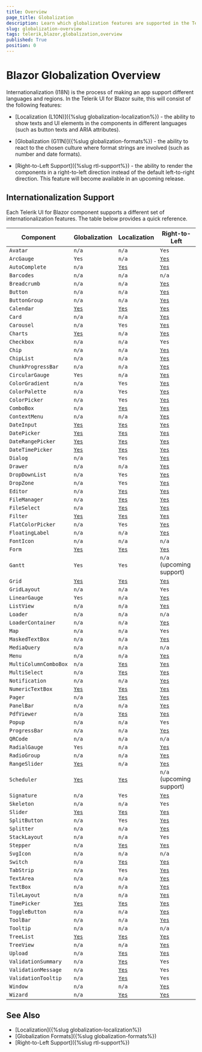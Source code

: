 ```yaml
---
title: Overview
page_title: Globalization
description: Learn which globalization features are supported in the Telerik UI for Blazor components suite.
slug: globalization-overview
tags: telerik,blazor,globalization,overview
published: True
position: 0
---
```


# Blazor Globalization Overview

Internationalization (I18N) is the process of making an app support different languages and regions. In the Telerik UI for Blazor suite, this will consist of the following features:

* [Localization (L10N)]({%slug globalization-localization%}) - the ability to show texts and UI elements in the components in different languages (such as button texts and ARIA attributes).

* [Globalization (G11N)]({%slug globalization-formats%}) - the ability to react to the chosen culture where format strings are involved (such as number and date formats).

* [Right-to-Left Support]({%slug rtl-support%}) - the ability to render the components in a right-to-left direction instead of the default left-to-right direction. This feature will become available in an upcoming release.


## Internationalization Support

Each Telerik UI for Blazor component supports a different set of internationalization features. The table below provides a quick reference.

| Component | Globalization | Localization| Right-to-Left |
|---|---|---|---|
| `Avatar` | `n/a` | `n/a` | `Yes` |
| `ArcGauge` | `Yes` | `n/a` | [`Yes`](https://demos.telerik.com/blazor-ui/arcgauge/rtl) |
| `AutoComplete` | `n/a` | [`Yes`](https://demos.telerik.com/blazor-ui/autocomplete/localization) | [`Yes`](https://demos.telerik.com/blazor-ui/autocomplete/rtl) |
| `Barcodes` | `n/a` | `n/a` | `n/a` |
| `Breadcrumb` | `n/a` | `n/a` | [`Yes`](https://demos.telerik.com/blazor-ui/breadcrumb/rtl) |
| `Button` | `n/a` | `n/a` | [`Yes`](https://demos.telerik.com/blazor-ui/button/rtl) |
| `ButtonGroup` | `n/a` | `n/a` | [`Yes`](https://demos.telerik.com/blazor-ui/buttongroup/rtl) |
| `Calendar` | [`Yes`](https://demos.telerik.com/blazor-ui/calendar/globalization) | [`Yes`](https://demos.telerik.com/blazor-ui/calendar/globalization) | [`Yes`](https://demos.telerik.com/blazor-ui/calendar/rtl) |
| `Card` | `n/a` | `n/a` | [`Yes`](https://demos.telerik.com/blazor-ui/card/rtl) |
| `Carousel` | `n/a` | `Yes` | [`Yes`](https://demos.telerik.com/blazor-ui/carousel/rtl) |
| `Charts` | [`Yes`](https://demos.telerik.com/blazor-ui/chart/globalization) | `n/a` | [`Yes`](https://demos.telerik.com/blazor-ui/chart/rtl) |
| `Checkbox` | `n/a` | `n/a` | `Yes` |
| `Chip` | `n/a` | `n/a` | [`Yes`](https://demos.telerik.com/blazor-ui/chip/rtl) |
| `ChipList` | `n/a` | `n/a` | [`Yes`](https://demos.telerik.com/blazor-ui/chiplist/rtl) |
| `ChunkProgressBar` | `n/a` | `n/a` | [`Yes`](https://demos.telerik.com/blazor-ui/chunkprogressbar/rtl) |
| `CircularGauge` | `Yes` | `n/a` | [`Yes`](https://demos.telerik.com/blazor-ui/circulargauge/rtl) |
| `ColorGradient` | `n/a` | `Yes` | [`Yes`](https://demos.telerik.com/blazor-ui/colorgradient/rtl) |
| `ColorPalette` | `n/a` | `Yes` | [`Yes`](https://demos.telerik.com/blazor-ui/colorpalette/rtl) |
| `ColorPicker` | `n/a` | `Yes` | [`Yes`](https://demos.telerik.com/blazor-ui/colorpicker/rtl) |
| `ComboBox` | `n/a` | [`Yes`](https://demos.telerik.com/blazor-ui/combobox/localization) | [`Yes`](https://demos.telerik.com/blazor-ui/combobox/rtl) |
| `ContextMenu` | `n/a` | `n/a` | [`Yes`](https://demos.telerik.com/blazor-ui/contextmenu/rtl) |
| `DateInput` | [`Yes`](https://demos.telerik.com/blazor-ui/dateinput/globalization) | [`Yes`](https://demos.telerik.com/blazor-ui/dateinput/globalization) | [`Yes`](https://demos.telerik.com/blazor-ui/dateinput/rtl) |
| `DatePicker` | [`Yes`](https://demos.telerik.com/blazor-ui/datepicker/globalization) | [`Yes`](https://demos.telerik.com/blazor-ui/datepicker/globalization) | [`Yes`](https://demos.telerik.com/blazor-ui/datepicker/rtl) |
| `DateRangePicker` | [`Yes`](https://demos.telerik.com/blazor-ui/daterangepicker/globalization) | [`Yes`](https://demos.telerik.com/blazor-ui/daterangepicker/globalization) | [`Yes`](https://demos.telerik.com/blazor-ui/daterangepicker/rtl) |
| `DateTimePicker` | [`Yes`](https://demos.telerik.com/blazor-ui/datetimepicker/globalization) | [`Yes`](https://demos.telerik.com/blazor-ui/datetimepicker/globalization) | [`Yes`](https://demos.telerik.com/blazor-ui/datetimepicker/rtl) |
| `Dialog` | `n/a` | `Yes` | [`Yes`](https://demos.telerik.com/blazor-ui/dialog/rtl) |
| `Drawer` | `n/a` | `n/a` | [`Yes`](https://demos.telerik.com/blazor-ui/drawer/rtl) |
| `DropDownList` | `n/a` | `Yes` | [`Yes`](https://demos.telerik.com/blazor-ui/dropdownlist/rtl) |
| `DropZone` | `n/a` | `Yes` | [`Yes`](https://demos.telerik.com/blazor-ui/dropzone/rtl) |
| `Editor` | `n/a` | [`Yes`](https://demos.telerik.com/blazor-ui/editor/localization) | [`Yes`](https://demos.telerik.com/blazor-ui/editor/rtl) |
| `FileManager` | `n/a` | [`Yes`](https://demos.telerik.com/blazor-ui/filemanager/localization) | [`Yes`](https://demos.telerik.com/blazor-ui/filemanager/rtl) |
| `FileSelect` | `n/a` | [`Yes`](https://demos.telerik.com/blazor-ui/fileselect/globalization) | [`Yes`](https://demos.telerik.com/blazor-ui/fileselect/rtl) |
| `Filter` | [`Yes`](https://demos.telerik.com/blazor-ui/filter/localization) | [`Yes`](https://demos.telerik.com/blazor-ui/filter/localization) | [`Yes`](https://demos.telerik.com/blazor-ui/filter/rtl) |
| `FlatColorPicker` | `n/a` | `Yes` | [`Yes`](https://demos.telerik.com/blazor-ui/flatcolorpicker/rtl) |
| `FloatingLabel` | `n/a` | `n/a` | [`Yes`](https://demos.telerik.com/blazor-ui/floatinglabel/rtl) |
| `FontIcon` | `n/a` | `n/a` | `n/a` |
| `Form` | [`Yes`](https://demos.telerik.com/blazor-ui/form/localization) | [`Yes`](https://demos.telerik.com/blazor-ui/form/localization) | [`Yes`](https://demos.telerik.com/blazor-ui/form/rtl) |
| `Gantt` | `Yes` | `Yes` | `n/a` <br/> (upcoming support) |
| `Grid` | [`Yes`](https://demos.telerik.com/blazor-ui/grid/globalization) | [`Yes`](https://demos.telerik.com/blazor-ui/grid/globalization) | [`Yes`](https://demos.telerik.com/blazor-ui/grid/rtl) |
| `GridLayout` | `n/a` | `n/a` | `Yes` |
| `LinearGauge` | `Yes` | `n/a` | [`Yes`](https://demos.telerik.com/blazor-ui/lineargauge/rtl) |
| `ListView` | `n/a` | `n/a` | [`Yes`](https://demos.telerik.com/blazor-ui/listview/rtl) |
| `Loader` | `n/a` | `n/a` | `n/a` |
| `LoaderContainer` | `n/a` | `n/a` | [`Yes`](https://demos.telerik.com/blazor-ui/loadercontainer/rtl) |
| `Map` | `n/a` | `n/a` | `Yes` |
| `MaskedTextBox` | `n/a` | `n/a` | [`Yes`](https://demos.telerik.com/blazor-ui/maskedtextbox/rtl) |
| `MediaQuery` | `n/a` | `n/a` | `n/a` |
| `Menu` | `n/a` | `n/a` | [`Yes`](https://demos.telerik.com/blazor-ui/menu/rtl) |
| `MultiColumnComboBox` | `n/a` | [`Yes`](https://demos.telerik.com/blazor-ui/multicolumncombobox/localization) | [`Yes`](https://demos.telerik.com/blazor-ui/multicolumncombobox/rtl) |
| `MultiSelect` | `n/a` | [`Yes`](https://demos.telerik.com/blazor-ui/multiselect/localization) | [`Yes`](https://demos.telerik.com/blazor-ui/multiselect/rtl) |
| `Notification` | `n/a` | `n/a` | [`Yes`](https://demos.telerik.com/blazor-ui/notification/rtl) |
| `NumericTextBox` | [`Yes`](https://demos.telerik.com/blazor-ui/numerictextbox/globalization) | [`Yes`](https://demos.telerik.com/blazor-ui/numerictextbox/globalization) | [`Yes`](https://demos.telerik.com/blazor-ui/numerictextbox/rtl) |
| `Pager` | `n/a` | [`Yes`](https://demos.telerik.com/blazor-ui/pager/localization) | [`Yes`](https://demos.telerik.com/blazor-ui/pager/rtl) |
| `PanelBar` | `n/a` | `n/a` | [`Yes`](https://demos.telerik.com/blazor-ui/panelbar/rtl) |
| `PdfViewer` | `n/a` | [`Yes`](https://demos.telerik.com/blazor-ui/pdfviewer/localization) | [`Yes`](https://demos.telerik.com/blazor-ui/pdfviewer/rtl) |
| `Popup` | `n/a` | `n/a` | `Yes` |
| `ProgressBar` | `n/a` | `n/a` | [`Yes`](https://demos.telerik.com/blazor-ui/progressbar/rtl) |
| `QRCode` | `n/a` | `n/a` | `n/a` |
| `RadialGauge` | `Yes` | `n/a` | [`Yes`](https://demos.telerik.com/blazor-ui/radialgauge/rtl) |
| `RadioGroup` | `n/a` | `n/a` | [`Yes`](https://demos.telerik.com/blazor-ui/radiogroup/rtl) |
| `RangeSlider` | [`Yes`](https://demos.telerik.com/blazor-ui/rangeslider/globalization) | `n/a` | [`Yes`](https://demos.telerik.com/blazor-ui/rangeslider/rtl) |
| `Scheduler` | [`Yes`](https://demos.telerik.com/blazor-ui/scheduler/globalization) | [`Yes`](https://demos.telerik.com/blazor-ui/scheduler/globalization) | `n/a` <br/> (upcoming support) |
| `Signature` | `n/a` | `Yes` | [`Yes`](https://demos.telerik.com/blazor-ui/signature/rtl) |
| `Skeleton` | `n/a` | `n/a` | `Yes` |
| `Slider` | [`Yes`](https://demos.telerik.com/blazor-ui/slider/globalization) | [`Yes`](https://demos.telerik.com/blazor-ui/slider/globalization) | [`Yes`](https://demos.telerik.com/blazor-ui/slider/rtl) |
| `SplitButton` | `n/a` | `Yes` | [`Yes`](https://demos.telerik.com/blazor-ui/splitbutton/rtl) |
| `Splitter` | `n/a` | `n/a` | [`Yes`](https://demos.telerik.com/blazor-ui/splitter/rtl) |
| `StackLayout` | `n/a` | `n/a` | `Yes` |
| `Stepper` | `n/a` | [`Yes`](https://demos.telerik.com/blazor-ui/stepper/localization) | [`Yes`](https://demos.telerik.com/blazor-ui/stepper/rtl) |
| `SvgIcon` | `n/a` | `n/a` | `n/a` |
| `Switch` | `n/a` | [`Yes`](https://demos.telerik.com/blazor-ui/switch/localization) | [`Yes`](https://demos.telerik.com/blazor-ui/switch/rtl) |
| `TabStrip` | `n/a` | `Yes` | [`Yes`](https://demos.telerik.com/blazor-ui/tabstrip/rtl) |
| `TextArea` | `n/a` | `n/a` | [`Yes`](https://demos.telerik.com/blazor-ui/textarea/rtl) |
| `TextBox` | `n/a` | `n/a` | [`Yes`](https://demos.telerik.com/blazor-ui/textbox/rtl) |
| `TileLayout` | `n/a` | `n/a` | [`Yes`](https://demos.telerik.com/blazor-ui/tilelayout/rtl) |
| `TimePicker` | [`Yes`](https://demos.telerik.com/blazor-ui/timepicker/globalization) | [`Yes`](https://demos.telerik.com/blazor-ui/timepicker/globalization) | [`Yes`](https://demos.telerik.com/blazor-ui/timepicker/rtl) |
| `ToggleButton` | `n/a` | `n/a` | [`Yes`](https://demos.telerik.com/blazor-ui/togglebutton/rtl) |
| `ToolBar` | `n/a` | `n/a` | [`Yes`](https://demos.telerik.com/blazor-ui/toolbar/rtl) |
| `Tooltip` | `n/a` | `n/a` | `n/a` |
| `TreeList` | [`Yes`](https://demos.telerik.com/blazor-ui/treelist/globalization) | [`Yes`](https://demos.telerik.com/blazor-ui/treelist/globalization) | [`Yes`](https://demos.telerik.com/blazor-ui/treelist/rtl) |
| `TreeView` | `n/a` | `n/a` | [`Yes`](https://demos.telerik.com/blazor-ui/treeview/rtl) |
| `Upload` | `n/a` | [`Yes`](https://demos.telerik.com/blazor-ui/upload/globalization) | [`Yes`](https://demos.telerik.com/blazor-ui/upload/rtl) |
| `ValidationSummary` | `n/a` | [`Yes`](https://demos.telerik.com/blazor-ui/validation/validation-summary/localization) | `Yes` |
| `ValidationMessage` | `n/a` | [`Yes`](https://demos.telerik.com/blazor-ui/validation/validation-message/localization) | `Yes` |
| `ValidationTooltip` | `n/a` | [`Yes`](https://demos.telerik.com/blazor-ui/validation/validation-tooltip/localization) | `Yes` |
| `Window` | `n/a` | `n/a` | [`Yes`](https://demos.telerik.com/blazor-ui/window/rtl) |
| `Wizard` | `n/a` | [`Yes`](https://demos.telerik.com/blazor-ui/wizard/localization) | [`Yes`](https://demos.telerik.com/blazor-ui/wizard/rtl) |

## See Also

  * [Localization]({%slug globalization-localization%})
  * [Globalization Formats]({%slug globalization-formats%})
  * [Right-to-Left Support]({%slug rtl-support%})

